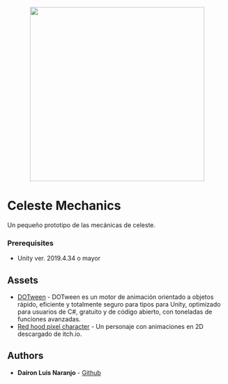<p align="center">
    <img width="400px" src="">    
</p>

# Celeste Mechanics

Un pequeño prototipo de las mecánicas de celeste.


### Prerequisites

-  Unity ver. 2019.4.34 o mayor


## Assets

* [DOTween](http://dotween.demigiant.com/) - DOTween es un motor de animación orientado a objetos rápido, eficiente y totalmente seguro para tipos para Unity, optimizado para usuarios de C#, gratuito y de código abierto, con toneladas de funciones avanzadas.
* [Red hood pixel character](https://legnops.itch.io/red-hood-character) - Un personaje con animaciones en 2D descargado de itch.io.
## Authors

* **Dairon Luis Naranjo** - [Github](https://github.com/daironln/)
